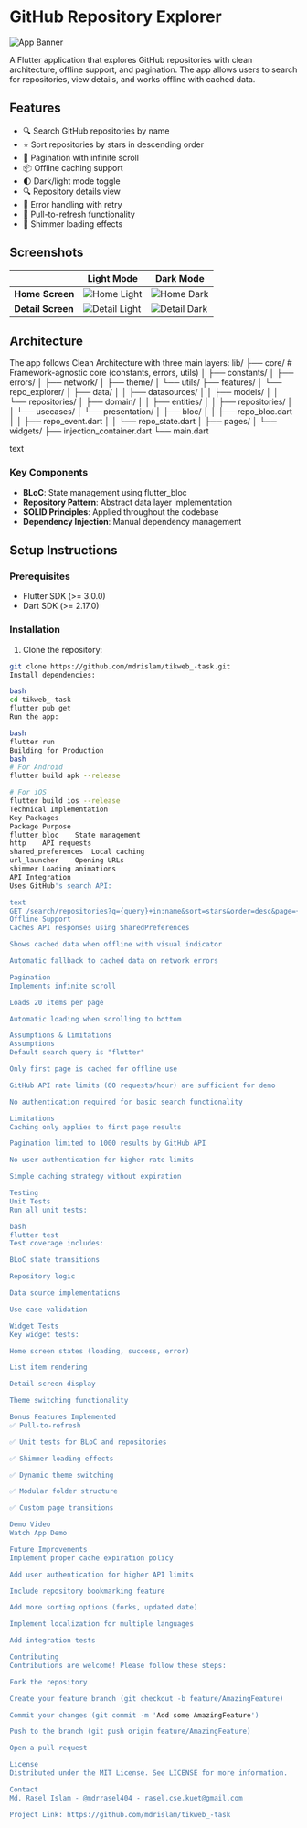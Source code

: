 # GitHub Repository Explorer

![App Banner](https://raw.githubusercontent.com/mdrislam/tikweb_-task/main/assets_sc/banner.png)

A Flutter application that explores GitHub repositories with clean architecture, offline support, and pagination. The app allows users to search for repositories, view details, and works offline with cached data.

## Features

- 🔍 Search GitHub repositories by name
- ⭐ Sort repositories by stars in descending order
- 📱 Pagination with infinite scroll
- 📦 Offline caching support
- 🌓 Dark/light mode toggle
- 🔍 Repository details view
- 🚦 Error handling with retry
- 🔄 Pull-to-refresh functionality
- 💫 Shimmer loading effects

## Screenshots

|               | Light Mode                          | Dark Mode                           |
|---------------|-------------------------------------|-------------------------------------|
| **Home Screen** | ![Home Light](https://raw.githubusercontent.com/mdrislam/tikweb_-task/main/assets_sc/home_light.jpeg) | ![Home Dark](https://raw.githubusercontent.com/mdrislam/tikweb_-task/main/assets_sc/home_dark.jpeg) |
| **Detail Screen** | ![Detail Light](https://raw.githubusercontent.com/mdrislam/tikweb_-task/main/assets_sc/d_light.jpeg) | ![Detail Dark](https://raw.githubusercontent.com/mdrislam/tikweb_-task/main/assets_sc/d_dark.jpeg) |

## Architecture

The app follows Clean Architecture with three main layers:
lib/
├── core/ # Framework-agnostic core (constants, errors, utils)
│ ├── constants/
│ ├── errors/
│ ├── network/
│ ├── theme/
│ └── utils/
├── features/
│ └── repo_explorer/
│ ├── data/
│ │ ├── datasources/
│ │ ├── models/
│ │ └── repositories/
│ ├── domain/
│ │ ├── entities/
│ │ ├── repositories/
│ │ └── usecases/
│ └── presentation/
│ ├── bloc/
│ │ ├── repo_bloc.dart
│ │ ├── repo_event.dart
│ │ └── repo_state.dart
│ ├── pages/
│ └── widgets/
├── injection_container.dart
└── main.dart

text

### Key Components
- **BLoC**: State management using flutter_bloc
- **Repository Pattern**: Abstract data layer implementation
- **SOLID Principles**: Applied throughout the codebase
- **Dependency Injection**: Manual dependency management

## Setup Instructions

### Prerequisites
- Flutter SDK (>= 3.0.0)
- Dart SDK (>= 2.17.0)

### Installation
1. Clone the repository:
```bash
git clone https://github.com/mdrislam/tikweb_-task.git
Install dependencies:

bash
cd tikweb_-task
flutter pub get
Run the app:

bash
flutter run
Building for Production
bash
# For Android
flutter build apk --release

# For iOS
flutter build ios --release
Technical Implementation
Key Packages
Package	Purpose
flutter_bloc	State management
http	API requests
shared_preferences	Local caching
url_launcher	Opening URLs
shimmer	Loading animations
API Integration
Uses GitHub's search API:

text
GET /search/repositories?q={query}+in:name&sort=stars&order=desc&page={page}&per_page=20
Offline Support
Caches API responses using SharedPreferences

Shows cached data when offline with visual indicator

Automatic fallback to cached data on network errors

Pagination
Implements infinite scroll

Loads 20 items per page

Automatic loading when scrolling to bottom

Assumptions & Limitations
Assumptions
Default search query is "flutter"

Only first page is cached for offline use

GitHub API rate limits (60 requests/hour) are sufficient for demo

No authentication required for basic search functionality

Limitations
Caching only applies to first page results

Pagination limited to 1000 results by GitHub API

No user authentication for higher rate limits

Simple caching strategy without expiration

Testing
Unit Tests
Run all unit tests:

bash
flutter test
Test coverage includes:

BLoC state transitions

Repository logic

Data source implementations

Use case validation

Widget Tests
Key widget tests:

Home screen states (loading, success, error)

List item rendering

Detail screen display

Theme switching functionality

Bonus Features Implemented
✅ Pull-to-refresh

✅ Unit tests for BLoC and repositories

✅ Shimmer loading effects

✅ Dynamic theme switching

✅ Modular folder structure

✅ Custom page transitions

Demo Video
Watch App Demo

Future Improvements
Implement proper cache expiration policy

Add user authentication for higher API limits

Include repository bookmarking feature

Add more sorting options (forks, updated date)

Implement localization for multiple languages

Add integration tests

Contributing
Contributions are welcome! Please follow these steps:

Fork the repository

Create your feature branch (git checkout -b feature/AmazingFeature)

Commit your changes (git commit -m 'Add some AmazingFeature')

Push to the branch (git push origin feature/AmazingFeature)

Open a pull request

License
Distributed under the MIT License. See LICENSE for more information.

Contact
Md. Rasel Islam - @mdrrasel404 - rasel.cse.kuet@gmail.com

Project Link: https://github.com/mdrislam/tikweb_-task